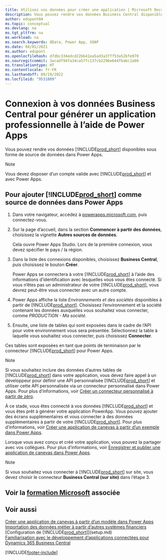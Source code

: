 ```yaml
---
title: Utilisez vos données pour créer une application | Microsoft Docs
description: Vous pouvez rendre vos données Business Central disponibles sous forme de source de données et spécifier une URL OData de vos services Web pour générer une application métier à l’aide de Power Apps.
author: edupont04
ms.topic: conceptual
ms.devlang: na
ms.tgt_pltfrm: na
ms.workload: na
ms.search.keywords: OData, Power App, SOAP
ms.date: 04/01/2021
ms.author: edupont
ms.openlocfilehash: d7dbc334edcd22bb41ea5ad3a37ff53a52bfe970
ms.sourcegitcommit: 3acadf94fa34ca57fc137cb2296e644fbabc1a60
ms.translationtype: HT
ms.contentlocale: fr-FR
ms.lasthandoff: 09/19/2022
ms.locfileid: "9531889"
---
```

# <a name="connecting-to-your-business-central-data-to-build-a-business-app-using-power-apps"></a>Connexion à vos données Business Central pour générer un application professionnelle à l’aide de Power Apps

Vous pouvez rendre vos données [!INCLUDE[prod_short](includes/prod_short.md)] disponibles sous forme de source de données dans Power Apps.  

> [!NOTE]  
> Vous devez disposer d’un compte valide avec [!INCLUDE[prod_short](includes/prod_short.md)] et avec Power Apps.  

## <a name="to-add-prod_short-as-a-data-source-in-power-apps"></a>Pour ajouter [!INCLUDE[prod_short](includes/prod_short.md)] comme source de données dans Power Apps

1. Dans votre navigateur, accédez à [powerapps.microsoft.com](https://powerapps.microsoft.com/), puis connectez-vous.
2. Sur la page d’accueil, dans la section **Commencer à partir des données**, choisissez la vignette **Autres sources de données**.  

    Cela ouvre Power Apps Studio. Lors de la première connexion, vous devez spécifier le pays / la région.  
3. Dans la liste des connexions disponibles, choisissez **Business Central**, puis choisissez le bouton **Créer**.

    Power Apps se connectera à votre [!INCLUDE[prod_short](includes/prod_short.md)] à l’aide des informations d’identification avec lesquelles vous vous êtes connecté. Si vous n’êtes pas un administrateur de votre [!INCLUDE[prod_short](includes/prod_short.md)], vous devrez peut-être vous connecter avec un autre compte.  

4. Power Apps affiche la liste *Environnements et des sociétés* disponibles à partir de [!INCLUDE[prod_short](includes/prod_short.md)]. Choisissez l’environnement et la société contenant les données auxquelles vous souhaitez vous connecter, comme *PRODUCTION - Ma société*.  

5. Ensuite, une liste de tables qui sont exposées dans le cadre de l’API pour votre environnement vous sera présentée. Sélectionnez la table à laquelle vous souhaitez vous connecter, puis choisissez **Connecter**.

Ces tables sont exposées en tant que points de terminaison par le connecteur [!INCLUDE[prod_short](includes/prod_short.md)] pour Power Apps.  

> [!NOTE]
> Si vous souhaitez inclure des données d’autres tables de [!INCLUDE[prod_short](includes/prod_short.md)] dans votre application, vous devez faire appel à un développeur pour définir une API personnalisée [!INCLUDE[prod_short](includes/prod_short.md)] et utiliser cette API personnalisée via un connecteur personnalisé dans Power Apps. Pour plus d’informations, voir [Créer un connecteur personnalisé à partir de zéro](/connectors/custom-connectors/define-blank).  

À ce stade, vous êtes connecté à vos données [!INCLUDE[prod_short](includes/prod_short.md)] et vous êtes prêt à générer votre application PowerApp. Vous pouvez ajouter des écrans supplémentaires et vous connecter à des données supplémentaires à partir de votre [!INCLUDE[prod_short](includes/prod_short.md)]. Pour plus d’informations, voir [Créer une application de canevas à partir d’un exemple dans Power Apps](/powerapps/maker/canvas-apps/open-and-run-a-sample-app).  

Lorsque vous avez conçu et créé votre application, vous pouvez la partager avec vos collègues. Pour plus d’informations, voir [Enregistrer et publier une application de canevas dans Power Apps](/powerapps/maker/canvas-apps/save-publish-app).  

> [!NOTE]
> Si vous souhaitez vous connecter à [!INCLUDE[prod_short](includes/prod_short.md)] sur site, vous devez choisir le connecteur **Business Central (sur site)** dans l’étape 3.  

## <a name="see-related-microsoft-training"></a>Voir la [formation Microsoft](/training/paths/power-apps-power-automate-business-central/) associée

## <a name="see-also"></a>Voir aussi

[Créer une application de canevas à partir d’un modèle dans Power Apps](/powerapps/maker/canvas-apps/get-started-test-drive)  
[Importation des données métier à partir d’autres systèmes financiers](across-import-data-configuration-packages.md)  
[Configuration de [!INCLUDE[prod_short](includes/prod_short.md)]](setup.md)  
[Familiarisation avec le développement d’applications connectées pour Dynamics 365 Business Central](/dynamics365/business-central/dev-itpro/developer/devenv-develop-connect-apps)  


[!INCLUDE[footer-include](includes/footer-banner.md)]

